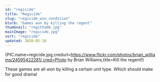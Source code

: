 ```yaml
---
id: "regicide"
title: "Regicide"
slug: "regicide_win_condition"
blurb: "Games won by killing the regent"
thumbnail: "regithumb.jpg"
mainImage: "regicide.jpg"
sort: "regicide"
updated: 2020-05-18
---
```


{PIC:name=regicide.jpg,credurl=https://www.flickr.com/photos/brian_williams/24595422281/,cred=Photo by Brian Williams,title=Kill the regent!}

These games are all won by killing a certain unit type. Which should make for good drama!
